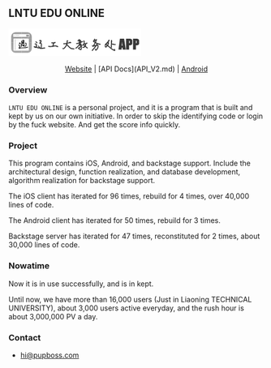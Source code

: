 ## LNTU EDU ONLINE

![](../images/logo_online.png)

<center><a href="http://online.lntu.org" target="_blank">Website</a> | [API Docs](API_V2.md) | <a href="https://github.com/LNTUORG/LntuOnline" target="_blank">Android</a></center>

### Overview

`LNTU EDU ONLINE` is a personal project, and it is a program that is built and kept by us on our own initiative. In order to skip the identifying code or login by the fuck website. And get the score info quickly.

### Project

This program contains iOS, Android, and backstage support. Include the architectural design, function realization, and database development, algorithm realization for backstage support.

The iOS client has iterated for 96 times, rebuild for 4 times, over 40,000 lines of code. 

The Android client has iterated for 50 times, rebuild for 3 times.

Backstage server has iterated for 47 times, reconstituted for 2 times, about 30,000 lines of code.

### Nowatime

Now it is in use successfully, and is in kept.

Until now, we have more than 16,000 users (Just in Liaoning TECHNICAL UNIVERSITY), about 3,000 users active everyday, and the rush hour is about 3,000,000 PV a day.

### Contact

* [hi@pupboss.com](mailto:hi@pupboss.com)